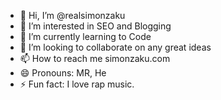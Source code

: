 - 👋 Hi, I’m @realsimonzaku
- 👀 I’m interested in SEO and Blogging
- 🌱 I’m currently learning to Code
- 💞️ I’m looking to collaborate on any great ideas
- 📫 How to reach me simonzaku.com
- 😄 Pronouns: MR, He
- ⚡ Fun fact: I love rap music.

<!---
realsimonzaku/realsimonzaku is a ✨ special ✨ repository because its `README.md` (this file) appears on your GitHub profile.
You can click the Preview link to take a look at your changes.
--->
